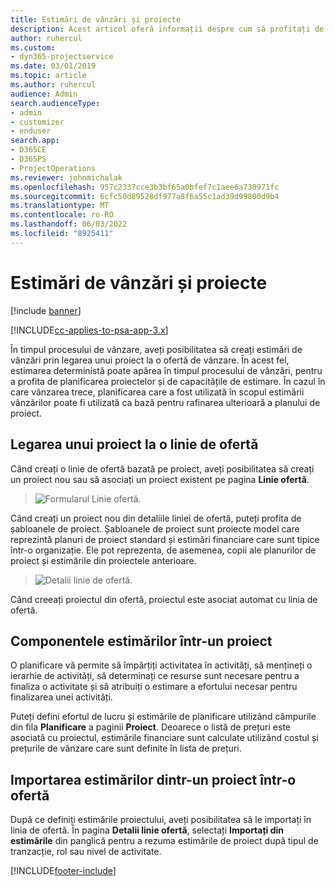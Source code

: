 ```yaml
---
title: Estimări de vânzări și proiecte
description: Acest articol oferă informații despre cum să profitați de program și estimări în procesul de vânzare.
author: ruhercul
ms.custom:
- dyn365-projectservice
ms.date: 03/01/2019
ms.topic: article
ms.author: ruhercul
audience: Admin
search.audienceType:
- admin
- customizer
- enduser
search.app:
- D365CE
- D365PS
- ProjectOperations
ms.reviewer: johnmichalak
ms.openlocfilehash: 957c2337cce3b3bf65a0bfef7c1aee6a730971fc
ms.sourcegitcommit: 6cfc50d89528df977a8f6a55c1ad39d99800d9b4
ms.translationtype: MT
ms.contentlocale: ro-RO
ms.lasthandoff: 06/03/2022
ms.locfileid: "8925411"
---
```

# <a name="sales-estimates-and-projects"></a>Estimări de vânzări și proiecte

[!include [banner](../includes/psa-now-project-operations.md)]

[!INCLUDE[cc-applies-to-psa-app-3.x](../includes/cc-applies-to-psa-app-3x.md)]

În timpul procesului de vânzare, aveți posibilitatea să creați estimări de vânzări prin legarea unui proiect la o ofertă de vânzare. În acest fel, estimarea deterministă poate apărea în timpul procesului de vânzări, pentru a profita de planificarea proiectelor și de capacitățile de estimare. În cazul în care vânzarea trece, planificarea care a fost utilizată în scopul estimării vânzărilor poate fi utilizată ca bază pentru rafinarea ulterioară a planului de proiect.

## <a name="linking-a-project-to-a-quote-line"></a>Legarea unui proiect la o linie de ofertă

Când creați o linie de ofertă bazată pe proiect, aveți posibilitatea să creați un proiect nou sau să asociați un proiect existent pe pagina **Linie ofertă**. 

> ![Formularul Linie ofertă.](media/project-8.png)
 
Când creați un proiect nou din detaliile liniei de ofertă, puteți profita de șabloanele de proiect. Șabloanele de proiect sunt proiecte model care reprezintă planuri de proiect standard și estimări financiare care sunt tipice într-o organizație. Ele pot reprezenta, de asemenea, copii ale planurilor de proiect și estimările din proiectele anterioare.

> ![Detalii linie de ofertă.](media/project-9.png)
  
Când creeați proiectul din ofertă, proiectul este asociat automat cu linia de ofertă.

## <a name="components-of-estimates-in-a-project"></a>Componentele estimărilor într-un proiect

O planificare vă permite să împărțiți activitatea în activități, să mențineți o ierarhie de activități, să determinați ce resurse sunt necesare pentru a finaliza o activitate și să atribuiți o estimare a efortului necesar pentru finalizarea unei activități.

Puteți defini efortul de lucru și estimările de planificare utilizând câmpurile din fila **Planificare** a paginii **Proiect**. Deoarece o listă de prețuri este asociată cu proiectul, estimările financiare sunt calculate utilizând costul și prețurile de vânzare care sunt definite în lista de prețuri.

## <a name="importing-estimates-from-a-project-into-a-quote"></a>Importarea estimărilor dintr-un proiect într-o ofertă

După ce definiți estimările proiectului, aveți posibilitatea să le importați în linia de ofertă. În pagina **Detalii linie ofertă**, selectați **Importați din estimările** din panglică pentru a rezuma estimările de proiect după tipul de tranzacție, rol sau nivel de activitate.


[!INCLUDE[footer-include](../includes/footer-banner.md)]
